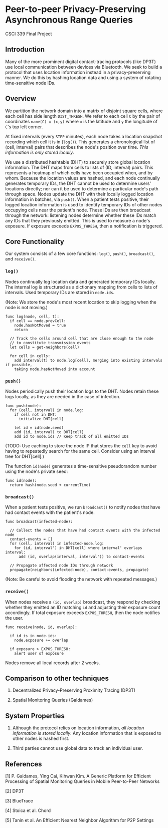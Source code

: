 # Peer-to-peer Privacy-Preserving Asynchronous Range Queries
CSCI 339 Final Project

## Introduction
Many of the more prominent digital contact-tracing protocols (like DP3T) use local communication between devices via Bluetooth.  We seek to build a protocol that uses location information instead in a privacy-preserving manner.
We do this by hashing location data and using a system of rotating time-sensitive node IDs.

## Overview
We partition the network domain into a matrix of disjoint square cells, where each cell has side length `DIST_THRESH`. We refer to each cell `C` by the pair of coordinates `name(C) = (x,y)` where `x` is the latitude and `y` the longitude of `C`'s top left corner.

At fixed intervals (every `STEP` minutes), each node takes a location snapshot recording which cell it is in (`log()`). This generates a chronological list of (cell, interval) pairs that describes the node's position over time.  *This information is only stored locally*.

We use a distributed hashtable (DHT) to securely store global location information.
The DHT maps from cells to lists of (ID, interval) pairs. 
This represents a heatmap of which cells have been occupied when, and by whom.
Because the location values are hashed, and each node continually generates temporary IDs, the DHT cannot be used to determine users' locations directly; nor can it be used to determine a particular node's path through space. 
Nodes update the DHT with their locally logged location information in batches, via `push()`.
When a patient tests positive, their logged location information is used to identify temporary IDs of other nodes occupying cells near the patient's node.  These IDs are then broadcast through the network: listening nodes determine whether these IDs match any IDs that they previously emitted. This is used to measure a node's exposure.
If exposure exceeds `EXPOS_THRESH`, then a notification is triggered.

## Core Functionality
Our system consists of a few core functions: `log()`, `push()`, `broadcast()`, and `receive()`.

### `log()`
Nodes continually log location data and generated temporary IDs locally.
The internal log is structured as a dictionary mapping from cells to lists of intervals. Used temporary IDs are stored in `node.ids`.

(Note: We store the node's most recent location to skip logging when the node is not moving.)

```
func log(node, cell, t):
  if cell == node.prevCell:
    node.hasNotMoved = true
    return

  // Track the cells around cell that are close enough to the node
  // to constitute transmission events
  let cells = get-neighbors(cell) 

  for cell in cells:
    add interval(t) to node.log[cell], merging into existing intervals if possible,
    taking node.hasNotMoved into account
```

### `push()`
Nodes periodically push their location logs to the DHT.
Nodes retain these logs locally, as they are needed in the case of infection.

```
func push(node):
  for (cell, interval) in node.log:
    if cell not in DHT:
      initialize DHT[cell]

    let id = id(node.seed)
    add (id, interval) to DHT[cell]
    add id to node.ids // Keep track of all emitted IDs
```

(TODO: Use caching to store the node IP that stores the `cell` key to avoid having to repeatedly search for the same cell.  Consider using an interval tree for DHT[cell].)

The function `id(node)` generates a time-sensitive pseudorandom number using the node's private seed:
```
func id(node):
  return hash(node.seed + currentTime)
```

### `broadcast()`
When a patient tests positive, we run `broadcast()` to notify nodes that have had contact events with the patient's node.

```
func broadcast(infected-node):

  // Collect the nodes that have had contact events with the infected node
  contact-events = []
  for (cell, interval) in infected-node.log:
    for (id, interval') in DHT[cell] where interval' overlaps interval:
      add (id, overlap(interval, interval')) to contact-events

  // Propagate affected node IDs through network
  propagate(neighbors(infected-node), contact-events, propagate)
```
(Note: Be careful to avoid flooding the network with repeated messages.)

### `receive()`
When nodes receive a `(id, overlap)` broadcast, they respond by checking whether they emitted an ID matching `id` and adjusting their exposure count accordingly.  If total exposure exceeds `EXPOS_THRESH`, then the node notifies the user.

```
func receive(node, id, overlap):

  if id is in node.ids:
    node.exposure += overlap

  if exposure > EXPOS_THRESH:
    alert user of exposure
```

Nodes remove all local records after 2 weeks.

## Comparison to other techniques

1. Decentralized Privacy-Preserving Proximity Tracing (DP3T)

2. Spatial Monitoring Queries (Galdames)

## System Properties

1. Although the protocol relies on location information, *all location information is 
   stored locally*. Any location information that is exposed to other nodes is hashed 
   first.
   
2. Third parties cannot use global data to track an individual user.

## References

[1] P. Galdames, Ying Cai, Kihwan Kim. 
    A Generic Platform for Efficient Processing of Spatial Monitoring Queries in Mobile Peer-to-Peer Networks

[2] DP3T

[3] BlueTrace

[4] Stoica et al. 
    Chord

[5] Tanin et al. 
    An Efficient Nearest Neighbor Algorithm for P2P Settings
    
